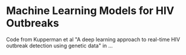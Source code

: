 # Machine Learning Models for HIV Outbreaks

Code from Kupperman et al "A deep learning approach to real-time HIV outbreak detection using genetic data" in ...

